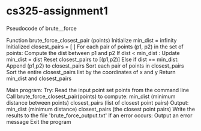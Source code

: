 # cs325-assignment1

Pseudocode of brute＿force

Function brute_force_closest_pair (points)
	Initialize min_dist = infinity
	Initialized closest_pairs = [ ]
	For each pair of points (p1, p2) in the set of points:
		Compute the dist between p1 and p2
		If dist < min_dist :
		  Update min_dist = dist
			Reset closest_pairs to [(p1,p2)]
		Else if dist == min_dist:
			Append (p1,p2) to closest_pairs
	Sort each pair of points in closest_pairs
  Sort the entire closest_pairs list by the coordinates of x and y
	Return min_dist and closest_pairs

Main program:
Try:
  Read the input point set points from the command line
  Call brute_force_closest_pair(points) to compute:
    min_dist (minimum distance between points)
    closest_pairs (list of closest point pairs)
  Output:
    min_dist (minimum distance)
    closest_pairs (the closest point pairs)
    Write the results to the file 'brute_force_output.txt'
If an error occurs:
  Output an error message
  Exit the program
